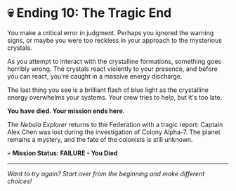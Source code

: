 # 💀 Ending 10: The Tragic End

You make a critical error in judgment. Perhaps you ignored the warning signs, or maybe you were too reckless in your approach to the mysterious crystals.

As you attempt to interact with the crystalline formations, something goes horribly wrong. The crystals react violently to your presence, and before you can react, you're caught in a massive energy discharge.

The last thing you see is a brilliant flash of blue light as the crystalline energy overwhelms your systems. Your crew tries to help, but it's too late.

**You have died. Your mission ends here.**

The *Nebula Explorer* returns to the Federation with a tragic report: Captain Alex Chen was lost during the investigation of Colony Alpha-7. The planet remains a mystery, and the fate of the colonists is still unknown.

💀 **Mission Status: FAILURE - You Died**

---

*Want to try again? Start over from the beginning and make different choices!*

